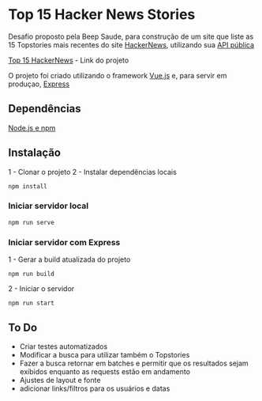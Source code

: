 # Top 15 Hacker News Stories

Desafio proposto pela Beep Saude, para construção de um site que liste as 15 Topstories mais recentes do site [HackerNews](https://news.ycombinator.com), utilizando sua [API pública](https://github.com/HackerNews/API)

[Top 15 HackerNews](https://hn-beep-challenge.herokuapp.com/) - Link do projeto

O projeto foi criado utilizando o framework [Vue.js](https://vuejs.org/) e, para servir em produçao, [Express](https://expressjs.com/pt-br/)

## Dependências
[Node.js e npm](https://www.npmjs.com/get-npm)


## Instalação
1 - Clonar o projeto
2 - Instalar dependências locais
```
npm install
```

### Iniciar servidor local
```
npm run serve
```

### Iniciar servidor com Express
1 - Gerar a build atualizada do projeto
```
npm run build
```
2 - Iniciar o servidor
```
npm run start
```

## To Do
- Criar testes automatizados
- Modificar a busca para utilizar também o Topstories
- Fazer a busca retornar em batches e permitir que os resultados sejam exibidos enquanto as requests estão em andamento
- Ajustes de layout e fonte
- adicionar links/filtros para os usuários e datas
